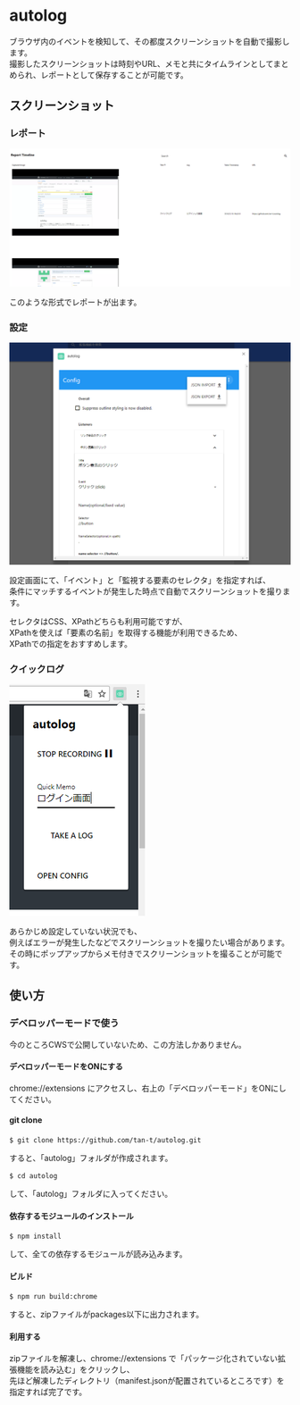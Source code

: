 # autolog

ブラウザ内のイベントを検知して、その都度スクリーンショットを自動で撮影します。  
撮影したスクリーンショットは時刻やURL、メモと共にタイムラインとしてまとめられ、レポートとして保存することが可能です。

## スクリーンショット

### レポート

![timeline](https://github.com/tan-t/autolog/raw/example/examples/example1.png)

このような形式でレポートが出ます。

### 設定

![config](https://github.com/tan-t/autolog/raw/example/examples/example2.png)

設定画面にて、「イベント」と「監視する要素のセレクタ」を指定すれば、<br/>
条件にマッチするイベントが発生した時点で自動でスクリーンショットを撮ります。  

セレクタはCSS、XPathどちらも利用可能ですが、<br/>
XPathを使えば「要素の名前」を取得する機能が利用できるため、  
XPathでの指定をおすすめします。  

### クイックログ

![config](https://github.com/tan-t/autolog/raw/example/examples/example3.png)

あらかじめ設定していない状況でも、<br/>
例えばエラーが発生したなどでスクリーンショットを撮りたい場合があります。<br/>
その時にポップアップからメモ付きでスクリーンショットを撮ることが可能です。

## 使い方

### デベロッパーモードで使う

今のところCWSで公開していないため、この方法しかありません。  

#### デベロッパーモードをONにする

chrome://extensions にアクセスし、右上の「デベロッパーモード」をONにしてください。

#### git clone

```
$ git clone https://github.com/tan-t/autolog.git
```

すると、「autolog」フォルダが作成されます。  

```
$ cd autolog
```

して、「autolog」フォルダに入ってください。

#### 依存するモジュールのインストール

```
$ npm install
```

して、全ての依存するモジュールが読み込みます。

#### ビルド

```
$ npm run build:chrome
```

すると、zipファイルがpackages以下に出力されます。

#### 利用する

zipファイルを解凍し、chrome://extensions で「パッケージ化されていない拡張機能を読み込む」をクリックし、<br/>
先ほど解凍したディレクトリ（manifest.jsonが配置されているところです）を指定すれば完了です。



